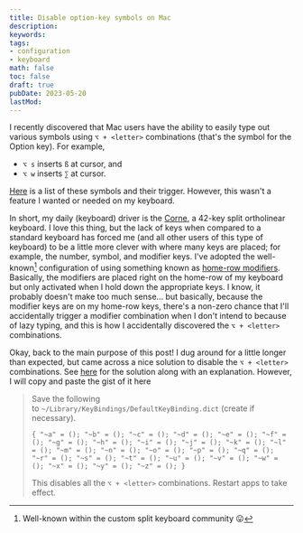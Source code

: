 ```yaml
---
title: Disable option-key symbols on Mac
description:
keywords:
tags:
- configuration
- keyboard
math: false
toc: false
draft: true
pubDate: 2023-05-20
lastMod:
---
```


I recently discovered that Mac users have the ability to easily type out various symbols using `⌥ + <letter>` combinations (that's the symbol for the Option key). For example,
 
- `⌥ s` inserts `ß` at cursor, and 
- `⌥ w` inserts `∑` at cursor.

[Here](https://mackeeper.com/blog/special-characters-mac-keyboard/) is a list of these symbols and their trigger. However, this wasn't a feature I wanted or needed on my keyboard.

<!-- Maybe remove this bit about my keyboard because it adds nothing. -->
In short, my daily (keyboard) driver is the [Corne](https://github.com/foostan/crkbd), a 42-key split ortholinear keyboard. I love this thing, but the lack of keys when compared to a standard keyboard has forced me (and all other users of this type of keyboard) to be a little more clever with where many keys are placed; for example, the number, symbol, and modifier keys. I've adopted the well-known[^1] configuration of using something known as [home-row modifiers](https://precondition.github.io/home-row-mods). Basically, the modifiers are placed right on the home-row of my keyboard but only activated when I hold down the appropriate keys. I know, it probably doesn't make too much sense... but basically, because the modifier keys are on my home-row keys, there's a non-zero chance that I'll accidentally trigger a modifier combination when I don't intend to because of lazy typing, and this is how I accidentally discovered the `⌥ + <letter>` combinations. 

Okay, back to the main purpose of this post! I dug around for a little longer than expected, but came across a nice solution to disable the `⌥ + <letter>` combinations. See [here](https://superuser.com/a/942256) for the solution along with an explanation. However, I will copy and paste the gist of it here 

> Save the following to `~/Library/KeyBindings/DefaultKeyBinding.dict` (create if necessary).
>
>```
>{ "~a" = (); "~b" = (); "~c" = (); "~d" = (); "~e" = (); "~f" = (); "~g" = (); "~h" = (); "~i" = (); "~j" = (); "~k" = (); "~l" = (); "~m" = (); "~n" = (); "~o" = (); "~p" = (); "~q" = (); "~r" = (); "~s" = (); "~t" = (); "~u" = (); "~v" = (); "~w" = (); "~x" = (); "~y" = (); "~z" = (); }
>```
>
>This disables all the `⌥ + <letter>` combinations. Restart apps to take effect.

[^1]: Well-known within the custom split keyboard community 😛